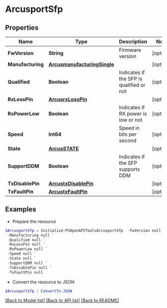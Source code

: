 # ArcusportSfp
## Properties

Name | Type | Description | Notes
------------ | ------------- | ------------- | -------------
**FwVersion** | **String** | Firmware version | [optional] 
**Manufacturing** | [**ArcusmanufacturingSingle**](ArcusmanufacturingSingle.md) |  | [optional] 
**Qualified** | **Boolean** | Indicates if the SFP is qualified or not | [optional] 
**RxLossPin** | [**ArcusrxLossPin**](ArcusrxLossPin.md) |  | [optional] 
**RxPowerLow** | **Boolean** | Indicates if RX power is low or not | [optional] 
**Speed** | **Int64** | Speed in bits per second | [optional] 
**State** | [**ArcusSTATE**](ArcusSTATE.md) |  | [optional] 
**SupportDDM** | **Boolean** | Indicates if the SFP supports DDM | [optional] 
**TxDisablePin** | [**ArcustxDisablePin**](ArcustxDisablePin.md) |  | [optional] 
**TxFaultPin** | [**ArcustxFaultPin**](ArcustxFaultPin.md) |  | [optional] 

## Examples

- Prepare the resource
```powershell
$ArcusportSfp = Initialize-PSOpenAPIToolsArcusportSfp  -FwVersion null `
 -Manufacturing null `
 -Qualified null `
 -RxLossPin null `
 -RxPowerLow null `
 -Speed null `
 -State null `
 -SupportDDM null `
 -TxDisablePin null `
 -TxFaultPin null
```

- Convert the resource to JSON
```powershell
$ArcusportSfp | ConvertTo-JSON
```

[[Back to Model list]](../README.md#documentation-for-models) [[Back to API list]](../README.md#documentation-for-api-endpoints) [[Back to README]](../README.md)


